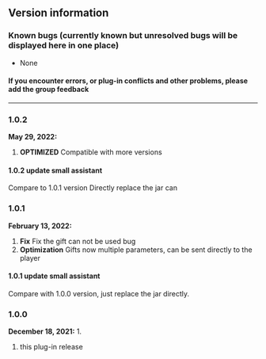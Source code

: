 ## Version information

### Known bugs (currently known but unresolved bugs will be displayed here in one place)
- None

#### If you encounter errors, or plug-in conflicts and other problems, please add the group feedback

------------
### 1.0.2
**May 29, 2022:**
1. **OPTIMIZED** Compatible with more versions

#### 1.0.2 update small assistant
Compare to 1.0.1 version Directly replace the jar can

### 1.0.1
**February 13, 2022:**
1. **Fix** Fix the gift can not be used bug
2. **Optimization** Gifts now multiple parameters, can be sent directly to the player

#### 1.0.1 update small assistant
Compare with 1.0.0 version, just replace the jar directly.

### 1.0.0
**December 18, 2021:** 1.
1. this plug-in release